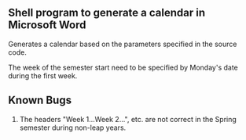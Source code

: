 ## Shell program to generate a calendar in Microsoft Word

Generates a calendar based on the parameters specified in the source code.

The week of the semester start need to be specified by Monday's date during the first week.

## Known Bugs

1. The headers "Week 1...Week 2...", etc. are not correct in the Spring semester during non-leap years.